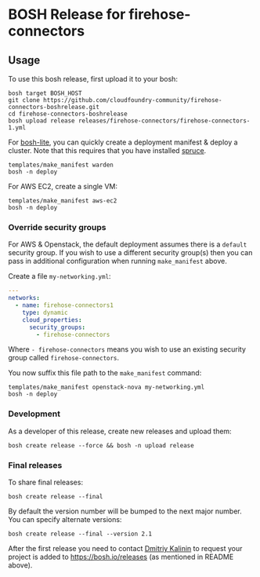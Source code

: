 # BOSH Release for firehose-connectors

## Usage

To use this bosh release, first upload it to your bosh:

```
bosh target BOSH_HOST
git clone https://github.com/cloudfoundry-community/firehose-connectors-boshrelease.git
cd firehose-connectors-boshrelease
bosh upload release releases/firehose-connectors/firehose-connectors-1.yml
```

For [bosh-lite](https://github.com/cloudfoundry/bosh-lite), you can quickly create a deployment manifest & deploy a cluster. Note that this requires that you have installed [spruce](https://github.com/geofffranks/spruce).

```
templates/make_manifest warden
bosh -n deploy
```

For AWS EC2, create a single VM:

```
templates/make_manifest aws-ec2
bosh -n deploy
```

### Override security groups

For AWS & Openstack, the default deployment assumes there is a `default` security group. If you wish to use a different security group(s) then you can pass in additional configuration when running `make_manifest` above.

Create a file `my-networking.yml`:

``` yaml
---
networks:
  - name: firehose-connectors1
    type: dynamic
    cloud_properties:
      security_groups:
        - firehose-connectors
```

Where `- firehose-connectors` means you wish to use an existing security group called `firehose-connectors`.

You now suffix this file path to the `make_manifest` command:

```
templates/make_manifest openstack-nova my-networking.yml
bosh -n deploy
```

### Development

As a developer of this release, create new releases and upload them:

```
bosh create release --force && bosh -n upload release
```

### Final releases

To share final releases:

```
bosh create release --final
```

By default the version number will be bumped to the next major number. You can specify alternate versions:


```
bosh create release --final --version 2.1
```

After the first release you need to contact [Dmitriy Kalinin](mailto://dkalinin@pivotal.io) to request your project is added to https://bosh.io/releases (as mentioned in README above).
